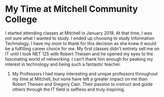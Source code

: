 # My Time at Mitchell Community College
I started attending classes at Mitchell in January 2018. At that time, I was not sure what I wanted to study. I ended up choosing to study Information Technology. I have my mom to thank for this decision as she knew it would be a fulfilling career choice for me. My first classes didn't entirely sell me on IT until I took NET 125 with Robert Theisen and he opened my eyes to the fascinating world of networking. I can't thank him enough for peaking my interest in technology and being such a fantastic teacher.

1. My Professors
I had many interesting and unique professors throughout my time at Mitchell, but none have left a greater impact on me than Robert Theisen and Gregory Cain. Their passion to instruct and guide others through the IT field is selfless and truly inspiring. 

